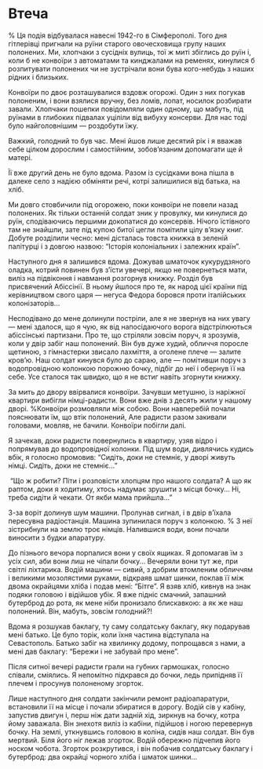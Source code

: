 # Втеча

% Ця подія відбувалася навесні 1942-го в Сімферополі.
Того дня гітлерівці пригнали на руїни старого овочесховища групу наших полонених.
Ми, хлопчаки з сусідніх вулиць, тої ж миті збіглись до руїн і, коли б не конвоїри з автоматами та кинджалами на ременях, кинулися б розпитувати полонених чи не зустрічали вони бува кого-небудь з наших рідних і близьких.

Конвоїри по двоє розташувалися вздовж огорожі.
Один з них погукав полоненим, і вони взялися вручну, без ломів, лопат, носилок розбирати завали.
Хлопчаки пошепки повідомляли один одному, що мабуть, під руїнами в глибоких підвалах уціліли від вибуху консерви.
Для нас тоді було найголовнішим — роздобути їжу.

Важкий, голодний то був час.
Мені йшов лише десятий рік і я вважав себе цілком дорослим і самостійним, зобов’язаним допомагати ще й матері.

Її вже другий день не було вдома.
Разом із сусідками вона пішла в далеке село з надією обміняти речі, котрі залишилися від батька, на хліб.

Ми довго стовбичили під огорожею, поки конвоїри не повели назад полонених.
Як тільки останній солдат зник у провулку, ми кинулися до руїн, сподіваючись першими докопатися до консервів.
Нічого їстівного там не знайшли, зате під купою битої цегли помітили цілу в’язку книг.
Добуте розділили чесно: мені дісталась товста книжка в зеленій палітурці і з довгою назвою: “Історія колоніальних і залежних країн”.

Наступного дня я залишився вдома.
Дожував шматочок кукурудзяного оладка, котрий повинен був з’їсти увечері, якщо не повернеться мати, виліз на підвіконня і навмання розгорнув книжку.
Розділ був присвячений Абіссінії.
В ньому йшлося про те, як народ цієї країни під керівництвом свого царя — негуса Федора боровся проти італійських колонізаторів...

Несподівано до мене долинули постріли, але я не звернув на них увагу — мені здалося, що я чую, як від напосідаючого ворога відстрілюються абіссінські партизани.
Про те, що стріляли зовсім поруч, я зрозумів, коли у двір забіг наш полонений.
Він був дуже худий, обличчя поросле щетиною, з гімнастерки звисало лахміття, а оголене плече — залите кров’ю.
Наш солдат кинувся було до сараю, але — помітивши поруч з водопровідною колонкою порожню бочку, підбіг до неї і обернув її на себе.
Усе сталося так швидко, що я не встиг навіть згорнути книжку.

За мить до двору ввірвалися конвоїри.
Зачувши метушню, із наріжної квартири вибігли німці-радисти.
Вони вже днів з десять жили у нашому дворі.
%Конвоїри розмовляли між собою.
Вони навперебій почали пояснювати їм, що втік полонений,
Але радисти разом закивали головами, мовляв, не бачили.
Конвоїри побігли далі.

Я зачекав, доки радисти повернулись в квартиру, узяв відро і попрямував до водопровідної колонки.
Під шум води, дивлячись кудись вбік, я голосно промовив: “Сидіть, доки не стемніє, у дворі живуть німці.
Сидіть, доки не стемніє...”

 “Що ж робити?
Піти і розповісти хлопцям про нашого солдата?
А що як раптом, доки я ходитиму, хтось надумає зрушити з місця бочку...
Ні, треба сидіти й чекати.
От якби мама прийшла...”

З-за воріт долинув шум машини.
Пролунав сигнал, і в двір в’їхала пересувна радіостанція.
Машина зупинилася поруч з колонкою.
% З неї зістрибнули на землю троє німців.
Налившися води, вони почали виносити з будки апаратуру.

До пізнього вечора порпалися вони у своїх ящиках.
Я допомагав їм з усіх сил, аби вони лиш не чіпали бочку...
Вечеряли вони тут же, при світлі ліхтарика.
Водій машини — сивий, з добрим втомленим обличчям і великими мозолястими руками, відкраяв шмат шинки, поклав її між двома окрайцями хліба і подав мені: “Бітге”.
Я взяв хліб, кивнув на знак подяки головою і відійшов убік.
Я вже підніс смачний, запашний бутерброд до рота, як мене ніби пронизало блискавкою: а як же наш полонений.
Він, мабуть, зовсім голодний?!

Вдома я розшукав баклагу, ту саму солдатську баклагу, яку подарував мені батько.
Це було торік, коли їхня частина відступала на Севастополь.
Батько забіг на хвилинку додому, попрощався з нами, а мені дав баклагу: “Бережи і не забувай про мене”.

Після ситної вечері радисти грали на губних гармошках, голосно співали, сміялись.
Я непомітно підкрався до бочки, ледь припідняв її плечем і просунув полоненому згорток.

Лише наступного дня солдати закінчили ремонт радіоапаратури, встановили її на місце і почали збиратися в дорогу.
Водій сів у кабіну, запустив двигун і, перш ніж дати задній хід, зиркнув на бочку, котра йому заважала.
Він знехотя виліз із кабіни, підійшов і ногою перевернув бочку.
На землі, уткнувшись головою в коліна, сидів наш солдат.
Він був мертвий.
Біля його ніг лежав згорток.
Водій обережно підчепив його носком чобота.
Згорток розкрутився, і він побачив солдатську баклагу і бутерброд: два окрайці чорного хліба і шматок шинки...
